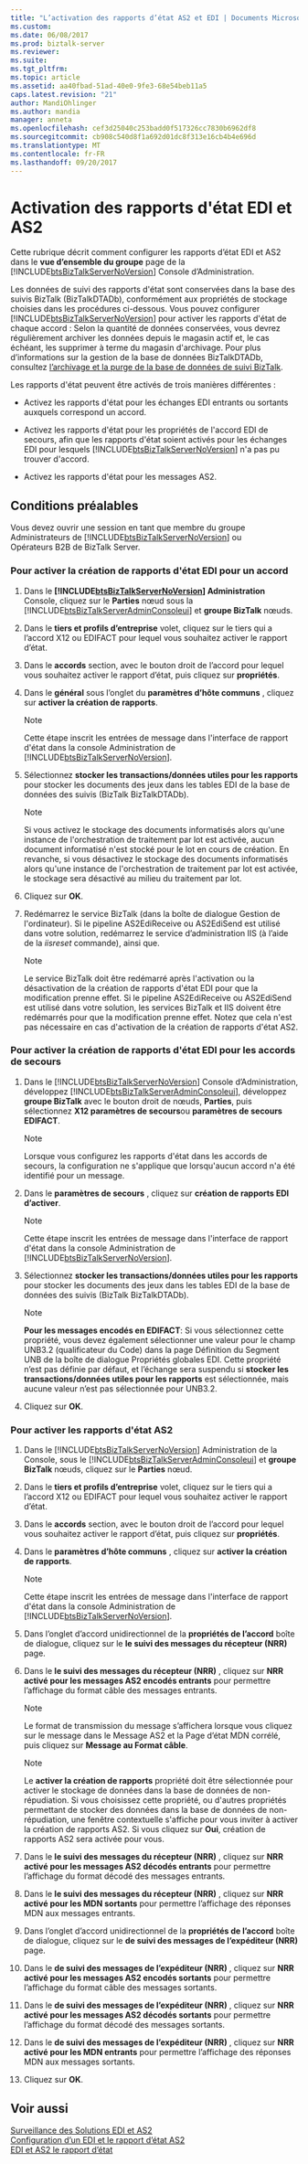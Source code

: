 ```yaml
---
title: "L’activation des rapports d’état AS2 et EDI | Documents Microsoft"
ms.custom: 
ms.date: 06/08/2017
ms.prod: biztalk-server
ms.reviewer: 
ms.suite: 
ms.tgt_pltfrm: 
ms.topic: article
ms.assetid: aa40fbad-51ad-40e0-9fe3-68e54beb11a5
caps.latest.revision: "21"
author: MandiOhlinger
ms.author: mandia
manager: anneta
ms.openlocfilehash: cef3d25040c253badd0f517326cc7830b6962df8
ms.sourcegitcommit: cb908c540d8f1a692d01dc8f313e16cb4b4e696d
ms.translationtype: MT
ms.contentlocale: fr-FR
ms.lasthandoff: 09/20/2017
---
```

# <a name="enabling-edi-and-as2-status-reports"></a>Activation des rapports d'état EDI et AS2
Cette rubrique décrit comment configurer les rapports d’état EDI et AS2 dans le **vue d’ensemble du groupe** page de la [!INCLUDE[btsBizTalkServerNoVersion](../includes/btsbiztalkservernoversion-md.md)] Console d’Administration.  
  
 Les données de suivi des rapports d'état sont conservées dans la base des suivis BizTalk (BizTalkDTADb), conformément aux propriétés de stockage choisies dans les procédures ci-dessous. Vous pouvez configurer [!INCLUDE[btsBizTalkServerNoVersion](../includes/btsbiztalkservernoversion-md.md)] pour activer les rapports d'état de chaque accord : Selon la quantité de données conservées, vous devrez régulièrement archiver les données depuis le magasin actif et, le cas échéant, les supprimer à terme du magasin d'archivage. Pour plus d’informations sur la gestion de la base de données BizTalkDTADb, consultez [l’archivage et la purge de la base de données de suivi BizTalk](../core/archiving-and-purging-the-biztalk-tracking-database.md).  
  
 Les rapports d'état peuvent être activés de trois manières différentes :  
  
-   Activez les rapports d'état pour les échanges EDI entrants ou sortants auxquels correspond un accord.  
  
-   Activez les rapports d'état pour les propriétés de l'accord EDI de secours, afin que les rapports d'état soient activés pour les échanges EDI pour lesquels [!INCLUDE[btsBizTalkServerNoVersion](../includes/btsbiztalkservernoversion-md.md)] n'a pas pu trouver d'accord.  
  
-   Activez les rapports d'état pour les messages AS2.  
  
## <a name="prerequisites"></a>Conditions préalables  
 Vous devez ouvrir une session en tant que membre du groupe Administrateurs de [!INCLUDE[btsBizTalkServerNoVersion](../includes/btsbiztalkservernoversion-md.md)] ou Opérateurs B2B de BizTalk Server.  
  
### <a name="to-enable-edi-status-reports-for-an-agreement"></a>Pour activer la création de rapports d'état EDI pour un accord  
  
1.  Dans le  **[!INCLUDE[btsBizTalkServerNoVersion](../includes/btsbiztalkservernoversion-md.md)] Administration** Console, cliquez sur le **Parties** nœud sous la [!INCLUDE[btsBizTalkServerAdminConsoleui](../includes/btsbiztalkserveradminconsoleui-md.md)] et **groupe BizTalk** nœuds.  
  
2.  Dans le **tiers et profils d’entreprise** volet, cliquez sur le tiers qui a l’accord X12 ou EDIFACT pour lequel vous souhaitez activer le rapport d’état.  
  
3.  Dans le **accords** section, avec le bouton droit de l’accord pour lequel vous souhaitez activer le rapport d’état, puis cliquez sur **propriétés**.  
  
4.  Dans le **général** sous l’onglet du **paramètres d’hôte communs** , cliquez sur **activer la création de rapports**.  
  
    > [!NOTE]
    >  Cette étape inscrit les entrées de message dans l'interface de rapport d'état dans la console Administration de [!INCLUDE[btsBizTalkServerNoVersion](../includes/btsbiztalkservernoversion-md.md)].  
  
5.  Sélectionnez **stocker les transactions/données utiles pour les rapports** pour stocker les documents des jeux dans les tables EDI de la base de données des suivis (BizTalk BizTalkDTADb).  
  
    > [!NOTE]
    >  Si vous activez le stockage des documents informatisés alors qu'une instance de l'orchestration de traitement par lot est activée, aucun document informatisé n'est stocké pour le lot en cours de création. En revanche, si vous désactivez le stockage des documents informatisés alors qu'une instance de l'orchestration de traitement par lot est activée, le stockage sera désactivé au milieu du traitement par lot.  
  
6.  Cliquez sur **OK**.  
  
7.  Redémarrez le service BizTalk (dans la boîte de dialogue Gestion de l'ordinateur). Si le pipeline AS2EdiReceive ou AS2EdiSend est utilisé dans votre solution, redémarrez le service d’administration IIS (à l’aide de la *iisreset* commande), ainsi que.  
  
    > [!NOTE]
    >  Le service BizTalk doit être redémarré après l'activation ou la désactivation de la création de rapports d'état EDI pour que la modification prenne effet. Si le pipeline AS2EdiReceive ou AS2EdiSend est utilisé dans votre solution, les services BizTalk et IIS doivent être redémarrés pour que la modification prenne effet. Notez que cela n'est pas nécessaire en cas d'activation de la création de rapports d'état AS2.  
  
### <a name="to-enable-edi-status-reports-for-fallback-agreements"></a>Pour activer la création de rapports d'état EDI pour les accords de secours  
  
1.  Dans le [!INCLUDE[btsBizTalkServerNoVersion](../includes/btsbiztalkservernoversion-md.md)] Console d’Administration, développez [!INCLUDE[btsBizTalkServerAdminConsoleui](../includes/btsbiztalkserveradminconsoleui-md.md)], développez **groupe BizTalk** avec le bouton droit de nœuds, **Parties**, puis sélectionnez **X12 paramètres de secours**ou **paramètres de secours EDIFACT**.  
  
    > [!NOTE]
    >  Lorsque vous configurez les rapports d'état dans les accords de secours, la configuration ne s'applique que lorsqu'aucun accord n'a été identifié pour un message.  
  
2.  Dans le **paramètres de secours** , cliquez sur **création de rapports EDI d’activer**.  
  
    > [!NOTE]
    >  Cette étape inscrit les entrées de message dans l'interface de rapport d'état dans la console Administration de [!INCLUDE[btsBizTalkServerNoVersion](../includes/btsbiztalkservernoversion-md.md)].  
  
3.  Sélectionnez **stocker les transactions/données utiles pour les rapports** pour stocker les documents des jeux dans les tables EDI de la base de données des suivis (BizTalk BizTalkDTADb).  
  
    > [!NOTE]
    >  **Pour les messages encodés en EDIFACT**: Si vous sélectionnez cette propriété, vous devez également sélectionner une valeur pour le champ UNB3.2 (qualificateur du Code) dans la page Définition du Segment UNB de la boîte de dialogue Propriétés globales EDI. Cette propriété n’est pas définie par défaut, et l’échange sera suspendu si **stocker les transactions/données utiles pour les rapports** est sélectionnée, mais aucune valeur n’est pas sélectionnée pour UNB3.2.  
  
4.  Cliquez sur **OK**.  
  
### <a name="to-enable-as2-status-reports"></a>Pour activer les rapports d'état AS2  
  
1.  Dans le [!INCLUDE[btsBizTalkServerNoVersion](../includes/btsbiztalkservernoversion-md.md)] Administration de la Console, sous le [!INCLUDE[btsBizTalkServerAdminConsoleui](../includes/btsbiztalkserveradminconsoleui-md.md)] et **groupe BizTalk** nœuds, cliquez sur le **Parties** nœud.  
  
2.  Dans le **tiers et profils d’entreprise** volet, cliquez sur le tiers qui a l’accord X12 ou EDIFACT pour lequel vous souhaitez activer le rapport d’état.  
  
3.  Dans le **accords** section, avec le bouton droit de l’accord pour lequel vous souhaitez activer le rapport d’état, puis cliquez sur **propriétés**.  
  
4.  Dans le **paramètres d’hôte communs** , cliquez sur **activer la création de rapports**.  
  
    > [!NOTE]
    >  Cette étape inscrit les entrées de message dans l'interface de rapport d'état dans la console Administration de [!INCLUDE[btsBizTalkServerNoVersion](../includes/btsbiztalkservernoversion-md.md)].  
  
5.  Dans l’onglet d’accord unidirectionnel de la **propriétés de l’accord** boîte de dialogue, cliquez sur le **le suivi des messages du récepteur (NRR)** page.  
  
6.  Dans le **le suivi des messages du récepteur (NRR)** , cliquez sur **NRR activé pour les messages AS2 encodés entrants** pour permettre l’affichage du format câble des messages entrants.  
  
    > [!NOTE]
    >  Le format de transmission du message s’affichera lorsque vous cliquez sur le message dans le Message AS2 et la Page d’état MDN corrélé, puis cliquez sur **Message au Format câble**.  
  
    > [!NOTE]
    >  Le **activer la création de rapports** propriété doit être sélectionnée pour activer le stockage de données dans la base de données de non-répudiation. Si vous choisissez cette propriété, ou d'autres propriétés permettant de stocker des données dans la base de données de non-répudiation, une fenêtre contextuelle s'affiche pour vous inviter à activer la création de rapports AS2. Si vous cliquez sur **Oui**, création de rapports AS2 sera activée pour vous.  
  
7.  Dans le **le suivi des messages du récepteur (NRR)** , cliquez sur **NRR activé pour les messages AS2 décodés entrants** pour permettre l’affichage du format décodé des messages entrants.  
  
8.  Dans le **le suivi des messages du récepteur (NRR)** , cliquez sur **NRR activé pour les MDN sortants** pour permettre l’affichage des réponses MDN aux messages entrants.  
  
9. Dans l’onglet d’accord unidirectionnel de la **propriétés de l’accord** boîte de dialogue, cliquez sur le **de suivi des messages de l’expéditeur (NRR)** page.  
  
10. Dans le **de suivi des messages de l’expéditeur (NRR)** , cliquez sur **NRR activé pour les messages AS2 encodés sortants** pour permettre l’affichage du format câble des messages sortants.  
  
11. Dans le **de suivi des messages de l’expéditeur (NRR)** , cliquez sur **NRR activé pour les messages AS2 décodés sortants** pour permettre l’affichage du format décodé des messages sortants.  
  
12. Dans le **de suivi des messages de l’expéditeur (NRR)** , cliquez sur **NRR activé pour les MDN entrants** pour permettre l’affichage des réponses MDN aux messages sortants.  
  
13. Cliquez sur **OK**.  
  
## <a name="see-also"></a>Voir aussi  
 [Surveillance des Solutions EDI et AS2](../core/monitoring-edi-and-as2-solutions.md)   
 [Configuration d’un EDI et le rapport d’état AS2](../core/configuring-an-edi-and-as2-status-report.md)   
 [EDI et AS2 le rapport d’état](../core/edi-and-as2-status-reporting.md)   